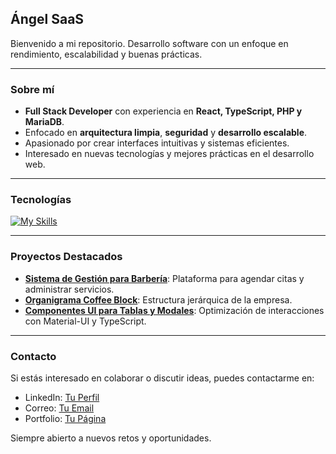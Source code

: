 ## Ángel SaaS  

Bienvenido a mi repositorio. Desarrollo software con un enfoque en rendimiento, escalabilidad y buenas prácticas.  

---

### Sobre mí  

- **Full Stack Developer** con experiencia en **React, TypeScript, PHP y MariaDB**.  
- Enfocado en **arquitectura limpia**, **seguridad** y **desarrollo escalable**.  
- Apasionado por crear interfaces intuitivas y sistemas eficientes.  
- Interesado en nuevas tecnologías y mejores prácticas en el desarrollo web.  

---

### Tecnologías  

[![My Skills](https://skillicons.dev/icons?i=react,nextjs,typescript,php,mysql,tailwind,git,linux,docker)](https://skillicons.dev)  

---

### Proyectos Destacados  

- **[Sistema de Gestión para Barbería](#)**: Plataforma para agendar citas y administrar servicios.  
- **[Organigrama Coffee Block](#)**: Estructura jerárquica de la empresa.  
- **[Componentes UI para Tablas y Modales](#)**: Optimización de interacciones con Material-UI y TypeScript.  

---

### Contacto  

Si estás interesado en colaborar o discutir ideas, puedes contactarme en:  

- LinkedIn: [Tu Perfil](#)  
- Correo: [Tu Email](#)  
- Portfolio: [Tu Página](#)  

Siempre abierto a nuevos retos y oportunidades.  
